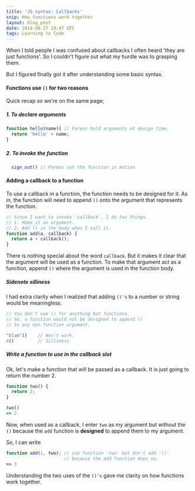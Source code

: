 ```yaml
---
title: 'JS syntax: Callbacks'
snip: How functions work together
layout: blog_post
date: 2014-08-27 19:47 UTC
tags: Learning to Code
---
```


When I told people I was confused about callbacks I often heard 'they are  just functions'. So I couldn't figure out what my hurdle was to grasping them. 

But I figured finally got it after understanding some basic syntax. 



#### Functions use `()` for two reasons

Quick recap so we're on the same page;

##### 1. To declare arguments

~~~javascript
function hello(name){ // Parens hold arguments at design time.
  return 'hello' + name;
}
~~~

##### 2. To invoke the function

~~~javascript
  sign_out() // Parens set the function in motion.
~~~

#### Adding a callback to a function

To use a callback in a function, the function needs to be designed for it. 
As in, the function will need to append `()` onto the argument that represents the function.

~~~javascript
// Since I want to invoke 'callback', I do two things.
// 1. Make it an argument.
// 2. Add () in the body when I call it.
function add(a, callback) { 
  return a + callback(); 
}
~~~

There is nothing special about the word `callback`. But it makes it clear that the argument will be used as a function. To make that argument act as a function, append `()` where the argument is used in the function body.

##### Sidenote silliness
I had extra clarity when I realized that adding `()'s` to a number or string would be meaningless. 

~~~javascript
// You don't use () for anything but functions.
// So, a function would not be designed to append () 
// to any non-function argument.

"blam"()    // Won't work.
4()         // Silliness
~~~

##### Write a function to use in the callback slot
Ok, let's make a function that will be passed as a callback. It is just going to return the number 2. 

~~~javascript
function two() {
  return 2;
}

two()
=> 2
~~~

Now, when used as a callback, I  enter `two` as my argument but without the `()` because the `add` function is **designed** to append them to my argument. 

So, I can write 

~~~javascript
function add(1, two); // use function 'two' but don't add '()' 
                      // because the add function does so.
=> 3
~~~

Understanding the two uses of the `()'s` gave me clarity on how functions work together.
